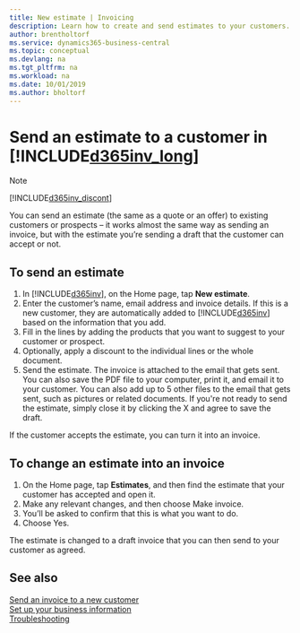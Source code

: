 ```yaml
---
title: New estimate | Invoicing
description: Learn how to create and send estimates to your customers. If they accept the offer, you can easily turn the quote into an invoice.
author: brentholtorf
ms.service: dynamics365-business-central
ms.topic: conceptual
ms.devlang: na
ms.tgt_pltfrm: na
ms.workload: na
ms.date: 10/01/2019
ms.author: bholtorf
---
```

# Send an estimate to a customer in [!INCLUDE[d365inv_long](includes/d365inv_long.md)]
> [!Note]
> [!INCLUDE[d365inv_discont](includes/d365inv_discont.md)]

You can send an estimate (the same as a quote or an offer) to existing customers or prospects – it works almost the same way as sending an invoice, but with the estimate you’re sending a draft that the customer can accept or not.  

## To send an estimate
1. In [!INCLUDE[d365inv](includes/d365inv.md)], on the Home page, tap **New estimate**.
2. Enter the customer’s name, email address and invoice details. If this is a new customer, they are automatically added to [!INCLUDE[d365inv](includes/d365inv.md)] based on the information that you add.  
3. Fill in the lines by adding the products that you want to suggest to your customer or prospect.  
4. Optionally, apply a discount to the individual lines or the whole document.  
4. Send the estimate. The invoice is attached to the email that gets sent. You can also save the PDF file to your computer, print it, and email it to your customer. You can also add up to 5 other files to the email that gets sent, such as pictures or related documents. If you're not ready to send the estimate, simply close it by clicking the X and agree to save the draft.  

If the customer accepts the estimate, you can turn it into an invoice.

## To change an estimate into an invoice
1. On the Home page, tap **Estimates**, and then find the estimate that your customer has accepted and open it.  
2. Make any relevant changes, and then choose Make invoice.  
3. You’ll be asked to confirm that this is what you want to do.  
4. Choose Yes.  

The estimate is changed to a draft invoice that you can then send to your customer as agreed.  

## See also
[Send an invoice to a new customer](send-invoice.md)  
[Set up your business information](set-up-business-profile.md)  
[Troubleshooting](about-troubleshooting.md)  
